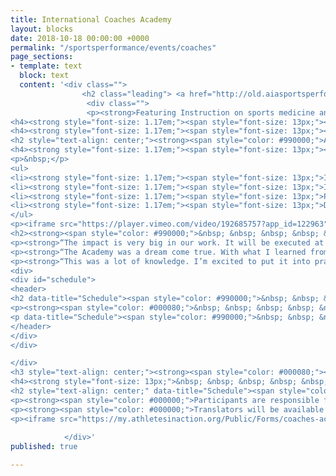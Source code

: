 ```yaml
---
title: International Coaches Academy
layout: blocks
date: 2018-10-18 00:00:00 +0000
permalink: "/sportsperformance/events/coaches"
page_sections:
- template: text
  block: text
  content: '<div class="">
        		<h2 class="leading"> <a href="http://old.aiasportsperformance.org/get-involved/international-sports-performance-academy/">INTERNATIONAL SPORTS PERFORMANCE ACADEMY</a></h2>
                 <div class="">
                 <p><strong>Featuring Instruction on sports medicine and strength &amp; conditioning by faculty and staff from Cedarville University, Wright State University, Kettering Sports Medicine, Ignition&nbsp;Athletes Performance Group, SportsNutrition2Go, Adrenaline Sports &amp; Fitness, and others. Scroll down and use the registration form at the bottom of this webpage to join us!&nbsp;</strong></p>
<h4><strong style="font-size: 1.17em;"><span style="font-size: 13px;"><img class="aligncenter wp-image-2313 size-large" src="http://aiasportsperformance.org/wp-content/uploads/2015/12/AIA-Intl-Coaches-Academy-Human-Kinetics-Gift-Books-11-15-1024x460.jpg" alt="AIA Intl Coaches Academy Human Kinetics Gift Books 11-15" width="628" height="282" srcset="http://old.aiasportsperformance.org/wp-content/uploads/2015/12/AIA-Intl-Coaches-Academy-Human-Kinetics-Gift-Books-11-15-300x135.jpg 300w, http://old.aiasportsperformance.org/wp-content/uploads/2015/12/AIA-Intl-Coaches-Academy-Human-Kinetics-Gift-Books-11-15-1024x460.jpg 1024w" sizes="(max-width: 628px) 100vw, 628px"></span></strong></h4>
<h4><strong style="font-size: 1.17em;"><span style="font-size: 13px;"><strong style="font-size: 1.17em;"><span style="font-size: 13px;"><strong style="font-size: 1.17em;"><span style="font-size: 13px;"><strong style="font-size: 1.17em;"><span style="font-size: 13px;"><strong style="font-size: 1.17em;"><span style="font-size: 13px;"><strong style="font-size: 1.17em;"><span style="font-size: 13px;"><strong style="font-size: 1.17em;"><span style="font-size: 13px;"><strong style="font-size: 1.17em;"><span style="font-size: 13px;"><strong style="font-size: 1.17em;"><span style="font-size: 13px;"><strong style="font-size: 1.17em;"><span style="font-size: 13px;"><strong style="font-size: 1.17em;"><span style="font-size: 13px;"><strong style="font-size: 1.17em;"><span style="font-size: 13px;"><strong style="font-size: 1.17em;"><span style="font-size: 13px;"><strong style="font-size: 1.17em;"><span style="font-size: 13px;"><strong style="font-size: 1.17em;"><span style="font-size: 13px;"><strong style="font-size: 1.17em;"><span style="font-size: 13px;"><strong style="font-size: 1.17em;"><span style="font-size: 13px;"><strong style="font-size: 1.17em;"><span style="font-size: 13px;"><strong style="font-size: 1.17em;"><span style="font-size: 13px;"><strong style="font-size: 1.17em;"><span style="font-size: 13px;"><strong style="font-size: 1.17em;"><span style="font-size: 13px;"><strong style="font-size: 1.17em;"><span style="font-size: 13px;"><strong style="font-size: 1.17em;"><span style="font-size: 13px;"><strong style="font-size: 1.17em;"><span style="font-size: 13px;"><strong style="font-size: 1.17em;"><span style="font-size: 13px;"><strong style="font-size: 1.17em;"><span style="font-size: 13px;"><strong style="font-size: 1.17em;"><span style="font-size: 13px;">&nbsp; &nbsp; &nbsp; &nbsp; &nbsp; &nbsp; &nbsp; &nbsp; &nbsp; &nbsp; &nbsp; &nbsp; &nbsp; &nbsp; &nbsp; &nbsp; &nbsp; &nbsp; &nbsp; &nbsp; &nbsp; &nbsp; &nbsp; &nbsp; &nbsp; &nbsp; &nbsp; &nbsp; &nbsp; &nbsp; &nbsp; &nbsp; &nbsp; &nbsp; &nbsp; &nbsp; &nbsp; &nbsp; &nbsp; &nbsp; &nbsp; &nbsp; &nbsp; &nbsp; &nbsp; &nbsp; &nbsp; &nbsp; &nbsp; &nbsp; &nbsp; &nbsp; &nbsp;</span></strong></span></strong></span></strong></span></strong></span></strong></span></strong></span></strong></span></strong></span></strong></span></strong></span></strong></span></strong></span></strong></span></strong></span></strong></span></strong></span></strong></span></strong></span></strong></span></strong></span></strong></span></strong></span></strong></span></strong></span></strong></span></strong></span></strong></h4>
<h2 style="text-align: center;"><strong><span style="color: #990000;">About</span></strong></h2>
<h4><strong style="font-size: 1.17em;"><span style="font-size: 13px;"><strong style="font-size: 1.17em;"><span style="font-size: 13px;"><strong style="font-size: 1.17em;"><span style="font-size: 13px;"><strong style="font-size: 1.17em;"><span style="font-size: 13px;"><strong style="font-size: 1.17em;"><span style="font-size: 13px;"><strong style="font-size: 1.17em;"><span style="font-size: 13px;"><strong style="font-size: 1.17em;"><span style="font-size: 13px;"><strong style="font-size: 1.17em;"><span style="font-size: 13px;"><strong style="font-size: 1.17em;"><span style="font-size: 13px;"><strong style="font-size: 1.17em;"><span style="font-size: 13px;"><strong style="font-size: 1.17em;"><span style="font-size: 13px;"><strong style="font-size: 1.17em;"><span style="font-size: 13px;"><strong style="font-size: 1.17em;"><span style="font-size: 13px;"><strong style="font-size: 1.17em;"><span style="font-size: 13px;"><strong style="font-size: 1.17em;"><span style="font-size: 13px;"><strong style="font-size: 1.17em;"><span style="font-size: 13px;"><strong style="font-size: 1.17em;"><span style="font-size: 13px;"><strong style="font-size: 1.17em;"><span style="font-size: 13px;"><strong style="font-size: 1.17em;"><span style="font-size: 13px;"><strong style="font-size: 1.17em;"><span style="font-size: 13px;"><strong style="font-size: 1.17em;"><span style="font-size: 13px;"><strong style="font-size: 1.17em;"><span style="font-size: 13px;"><strong style="font-size: 1.17em;"><span style="font-size: 13px;"><strong style="font-size: 1.17em;"><span style="font-size: 13px;"><strong style="font-size: 1.17em;"><span style="font-size: 13px;"><strong style="font-size: 1.17em;"><span style="font-size: 13px;"><strong style="font-size: 1.17em;"><span style="font-size: 13px;">The Athletes in Action (AIA) International Sports Performance Academy&nbsp;is an&nbsp;</span><em style="font-size: 13px; font-weight: normal;">invite only</em><span style="font-size: 13px;">&nbsp;two-week journey blending instruction, leadership development and cultural experience held in conjunction with the AIA International Basketball Coaches Academy every November (Both groups are pictured above with textbooks donated by <span style="color: #99002b;"><a style="color: #99002b;" href="http://www.humankinetics.com/home" target="_blank">Human Kinetics</a></span>.)</span></strong></span></strong></span></strong></span></strong></span></strong></span></strong></span></strong></span></strong></span></strong></span></strong></span></strong></span></strong></span></strong></span></strong></span></strong></span></strong></span></strong></span></strong></span></strong></span></strong></span></strong></span></strong></span></strong></span></strong></span></strong></span></strong></span></strong><strong>&nbsp; &nbsp; &nbsp; &nbsp; &nbsp; &nbsp; &nbsp; &nbsp; &nbsp; &nbsp; &nbsp; &nbsp; &nbsp; &nbsp; &nbsp; &nbsp; &nbsp; &nbsp; &nbsp; &nbsp; &nbsp; &nbsp; &nbsp; &nbsp; &nbsp; &nbsp; &nbsp; &nbsp; &nbsp; &nbsp; &nbsp; &nbsp; &nbsp; &nbsp; &nbsp; &nbsp; &nbsp; &nbsp; &nbsp; &nbsp; &nbsp; &nbsp; &nbsp; &nbsp; &nbsp; &nbsp; &nbsp; &nbsp; &nbsp; &nbsp; &nbsp; &nbsp; &nbsp; &nbsp; &nbsp; &nbsp; &nbsp; &nbsp; &nbsp; &nbsp; &nbsp; &nbsp; &nbsp; &nbsp; &nbsp; &nbsp; &nbsp; &nbsp; &nbsp; &nbsp; &nbsp; &nbsp; &nbsp; &nbsp; &nbsp; &nbsp; &nbsp; &nbsp; &nbsp; &nbsp; &nbsp; &nbsp; &nbsp; &nbsp; &nbsp; &nbsp; &nbsp; &nbsp; &nbsp; &nbsp; &nbsp; &nbsp; </strong><span style="color: #000000;"><strong>THE ACADEMY INCLUDES…</strong></span></h4>
<p>&nbsp;</p>
<ul>
<li><strong style="font-size: 1.17em;"><span style="font-size: 13px;">Instruction and networking opportunities at&nbsp;local universities, sports medicine and strength &amp; conditioning facilities.</span></strong></li>
<li><strong style="font-size: 1.17em;"><span style="font-size: 13px;">Interaction with professionals from around the world. &nbsp;</span></strong></li>
<li><strong style="font-size: 1.17em;"><span style="font-size: 13px;">Participation in cultural events. </span></strong></li>
<li><strong style="font-size: 1.17em;"><span style="font-size: 13px;">Daily ‘team times’ focused on leadership, and personal and spiritual growth training.</span></strong><strong><span style="color: #990000;">&nbsp; &nbsp; &nbsp; &nbsp; &nbsp; &nbsp;</span></strong></li>
</ul>
<p><iframe src="https://player.vimeo.com/video/192685757?app_id=122963" width="628" height="353" frameborder="0" title="2016 Coaches Academy - Short" webkitallowfullscreen="" mozallowfullscreen="" allowfullscreen=""></iframe></p>
<h2><strong><span style="color: #990000;">&nbsp; &nbsp; &nbsp; &nbsp; &nbsp; &nbsp; &nbsp; &nbsp; &nbsp; &nbsp; &nbsp; &nbsp; &nbsp; &nbsp; &nbsp; Academy Endorsements</span></strong></h2>
<p><strong>“The impact is very big in our work. It will be executed at the seminars and we can transfer this knowledge to others.” – National Level Strength Coach from Honduras. </strong></p>
<p><strong>“The Academy was a dream come true. With what I learned from the Academy, I want to keep helping athletes and people in need.” – Olympic Sports Physio from Guatemala </strong></p>
<p><strong>“This was a lot of knowledge. I’m excited to put it into practice in Singapore. The Academy definitely will make an impact. It’s just a matter of time and opportunities back home.” &nbsp; &nbsp; &nbsp; &nbsp; &nbsp; &nbsp; &nbsp; – Strength Coach from Singapore</strong></p>
<div>
<div id="schedule">
<header>
<h2 data-title="Schedule"><span style="color: #990000;">&nbsp; &nbsp; &nbsp; &nbsp; &nbsp; &nbsp; &nbsp; &nbsp; &nbsp; &nbsp; &nbsp; &nbsp; &nbsp; &nbsp; &nbsp; &nbsp; <strong>Typical Daily Schedule&nbsp; &nbsp; &nbsp; &nbsp; &nbsp; &nbsp; &nbsp; &nbsp; &nbsp; &nbsp; &nbsp; &nbsp; &nbsp; &nbsp; &nbsp; &nbsp; &nbsp; &nbsp; &nbsp; &nbsp; &nbsp; &nbsp; &nbsp; &nbsp; &nbsp; &nbsp; November 5th -15th , 2018&nbsp;</strong></span></h2>
<p><strong><span style="color: #000080;">&nbsp; &nbsp; &nbsp; &nbsp; &nbsp; &nbsp; &nbsp; &nbsp; &nbsp; &nbsp; &nbsp; &nbsp; &nbsp; &nbsp; &nbsp; &nbsp; &nbsp; &nbsp; &nbsp; &nbsp; &nbsp; &nbsp; &nbsp; &nbsp; &nbsp; &nbsp; &nbsp; &nbsp; &nbsp; &nbsp; (Arrive on the 4th; depart on the 16th)</span></strong></p>
<p data-title="Schedule"><span style="color: #990000;">&nbsp; &nbsp; &nbsp; &nbsp; &nbsp; &nbsp; &nbsp; &nbsp; &nbsp; &nbsp; &nbsp; &nbsp; &nbsp; &nbsp; &nbsp; &nbsp; &nbsp; &nbsp; &nbsp; &nbsp; &nbsp; &nbsp; &nbsp; &nbsp; &nbsp; &nbsp; &nbsp; &nbsp; &nbsp; &nbsp; &nbsp; &nbsp; &nbsp; Athletes in Action World Headquarters &nbsp; &nbsp; &nbsp; &nbsp; &nbsp; &nbsp; &nbsp; &nbsp; &nbsp; &nbsp; &nbsp; &nbsp; &nbsp; &nbsp; &nbsp; &nbsp; &nbsp; &nbsp; &nbsp; &nbsp; &nbsp; &nbsp; &nbsp; &nbsp; &nbsp; &nbsp; &nbsp; &nbsp; &nbsp; &nbsp; &nbsp; &nbsp; &nbsp; &nbsp; &nbsp; &nbsp; &nbsp; &nbsp; &nbsp; &nbsp; &nbsp; &nbsp; &nbsp; &nbsp; &nbsp; &nbsp; &nbsp; &nbsp; &nbsp; &nbsp; &nbsp; &nbsp; &nbsp; &nbsp; &nbsp; &nbsp; &nbsp; &nbsp; &nbsp; &nbsp; &nbsp; &nbsp; &nbsp; &nbsp; &nbsp; &nbsp; 651 Taylor Drive, Xenia, OH 45385</span></p>
</header>
</div>
</div>

</div>
<h3 style="text-align: center;"><strong><span style="color: #000080;"><a style="color: #000080;" href="http://aiasportsperformance.org/wp-content/uploads/2018/08/2018-International-Academy-Flyer.2.pdf" target="_blank" rel="">Academy Brochure</a></span></strong></h3>
<h4><strong style="font-size: 13px;">&nbsp; &nbsp; &nbsp; &nbsp; &nbsp; &nbsp; &nbsp; &nbsp; &nbsp; &nbsp; &nbsp; &nbsp; &nbsp; &nbsp; &nbsp; &nbsp; &nbsp; &nbsp; &nbsp; &nbsp; &nbsp; &nbsp; &nbsp; &nbsp; &nbsp; &nbsp; &nbsp; &nbsp; &nbsp; &nbsp; &nbsp; &nbsp; &nbsp; &nbsp; &nbsp; &nbsp; &nbsp; &nbsp; &nbsp; &nbsp; &nbsp; &nbsp; &nbsp;&nbsp;</strong></h4>
<h2 style="text-align: center;" data-title="Schedule"><span style="color: #990000;"><strong>Logistics</strong></span></h2>
<p><strong><span style="color: #000000;">Participants are responsible for their international flights. All local transportation will be handled by Athletes in Action. AIA Staff will receive participants at the airport, and all participants will travel by van or bus to selected locations throughout the Academy. Participants in the Academy will room on campus at the AIA Retreat Center in our dorms. Breakfast, lunch, and dinner will be provided. All transportation, registration payment, and logistical questions will be handled by our staff leading up to the Academy. Upon registration, our staff will be in touch via email to get the details we need to pick you up at the airport and prepare for your arrival.</span></strong></p>
<p><strong><span style="color: #000000;">Translators will be available for the various meeting times throughout the Academy. For more details, contact us anytime at <span style="color: #000080;"><a style="color: #000080;" href="https://mail.google.com/mail/?view=cm&amp;fs=1&amp;tf=1&amp;to=sportsperformance@athletesinaction.org" target="_blank">sportsperformance@athletesinaction.org</a></span></span></strong></p>
<p><iframe src="https://my.athletesinaction.org/Public/Forms/coaches-academy.aspx" width="100%" height="2500px" frameborder="0"></iframe></p>
					                                                     </div>
            </div>'
published: true

---
```

